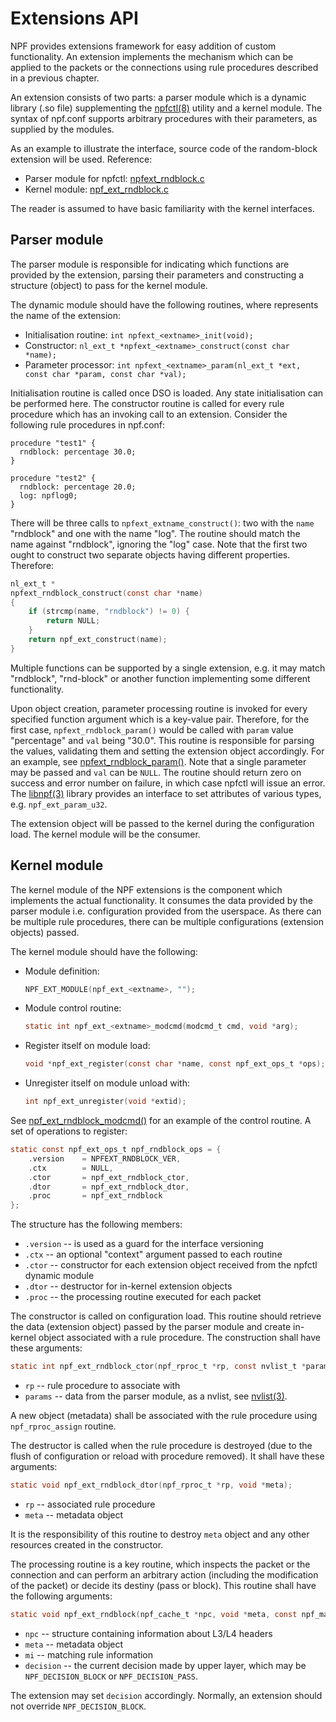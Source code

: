 # Extensions API

NPF provides extensions framework for easy addition of custom functionality.
An extension implements the mechanism which can be applied to the packets
or the connections using rule procedures described in a previous chapter.

An extension consists of two parts: a parser module which is a dynamic library
(.so file) supplementing the
[npfctl(8)](http://man.netbsd.org/cgi-bin/man-cgi?npfctl+8+NetBSD-current)
utility and a kernel module.  The syntax of npf.conf supports arbitrary
procedures with their parameters, as supplied by the modules.

As an example to illustrate the interface, source code of the random-block
extension will be used.  Reference:

* Parser module for npfctl: [npfext_rndblock.c](../src/libext/ext_rndblock/npfext_rndblock.c)
* Kernel module: [npf_ext_rndblock.c](../src/kern/npf_ext_rndblock.c)

The reader is assumed to have basic familiarity with the kernel interfaces.

## Parser module

The parser module is responsible for indicating which functions are
provided by the extension, parsing their parameters and constructing
a structure (object) to pass for the kernel module.

The dynamic module should have the following routines, where <extname>
represents the name of the extension:

* Initialisation routine: `int npfext_<extname>_init(void);`
* Constructor: `nl_ext_t *npfext_<extname>_construct(const char *name);`
* Parameter processor: `int npfext_<extname>_param(nl_ext_t *ext,
  const char *param, const char *val);`

Initialisation routine is called once DSO is loaded.  Any state initialisation
can be performed here.  The constructor routine is called for every rule
procedure which has an invoking call to an extension.  Consider the following
rule procedures in npf.conf:
```
procedure "test1" {
  rndblock: percentage 30.0;
}

procedure "test2" {
  rndblock: percentage 20.0;
  log: npflog0;
}
```

There will be three calls to `npfext_extname_construct()`: two with the
`name` "rndblock" and one with the name "log".  The routine should match the
name against "rndblock", ignoring the "log" case.  Note that the first two
ought to construct two separate objects having different properties.
Therefore:
```c
nl_ext_t *
npfext_rndblock_construct(const char *name)
{
	if (strcmp(name, "rndblock") != 0) {
		return NULL;
	}
	return npf_ext_construct(name);
}
```

Multiple functions can be supported by a single extension, e.g. it may
match "rndblock", "rnd-block" or another function implementing some
different functionality.

Upon object creation, parameter processing routine is invoked for every
specified function argument which is a key-value pair.  Therefore, for the
first case, `npfext_rndblock_param()` would be called with `param` value
"percentage" and `val` being "30.0".  This routine is responsible for parsing
the values, validating them and setting the extension object accordingly.
For an example, see
[npfext_rndblock_param()](../src/libext/ext_rndblock/npfext_rndblock.c#npfext_rndblock_param).
Note that a single parameter may be passed and `val` can be `NULL`.
The routine should return zero on success and error number on failure,
in which case npfctl will issue an error.  The
[libnpf(3)](http://man.netbsd.org/cgi-bin/man-cgi?libnpf+3+NetBSD-current)
library provides an interface to set attributes of various types,
e.g. `npf_ext_param_u32`.

The extension object will be passed to the kernel during the configuration
load.  The kernel module will be the consumer.

## Kernel module

The kernel module of the NPF extensions is the component which implements
the actual functionality.  It consumes the data provided by the parser module
i.e. configuration provided from the userspace.  As there can be multiple rule
procedures, there can be multiple configurations (extension objects) passed.

The kernel module should have the following:

* Module definition:
  ```c
  NPF_EXT_MODULE(npf_ext_<extname>, "");
  ```
* Module control routine:
  ```c
  static int npf_ext_<extname>_modcmd(modcmd_t cmd, void *arg);
  ```
* Register itself on module load:
  ```c
  void *npf_ext_register(const char *name, const npf_ext_ops_t *ops);
  ```
* Unregister itself on module unload with:
  ```c
  int npf_ext_unregister(void *extid);
  ```

See
[npf_ext_rndblock_modcmd()](../src/kern/npf_ext_rndblock.c#npf_ext_rndblock_modcmd)
for an example of the control routine.  A set of operations to register:
```c
static const npf_ext_ops_t npf_rndblock_ops = {
	.version	= NPFEXT_RNDBLOCK_VER,
	.ctx		= NULL,
	.ctor		= npf_ext_rndblock_ctor,
	.dtor		= npf_ext_rndblock_dtor,
	.proc		= npf_ext_rndblock
};
```

The structure has the following members:

* `.version` -- is used as a guard for the interface versioning
* `.ctx` -- an optional "context" argument passed to each routine
* `.ctor` -- constructor for each extension object received from the
npfctl dynamic module
* `.dtor` -- destructor for in-kernel extension objects
* `.proc` -- the processing routine executed for each packet

The constructor is called on configuration load.  This routine should retrieve
the data (extension object) passed by the parser module and create in-kernel
object associated with a rule procedure.  The construction shall have these
arguments:
```c
static int npf_ext_rndblock_ctor(npf_rproc_t *rp, const nvlist_t *params);
```

* `rp` -- rule procedure to associate with
* `params` -- data from the parser module, as a nvlist, see
[nvlist(3)](https://github.com/wheelsystems/nvlist).

A new object (metadata) shall be associated with the rule procedure using
`npf_rproc_assign` routine.

The destructor is called when the rule procedure is destroyed (due to the
flush of configuration or reload with procedure removed).  It shall have
these arguments:
```c
static void npf_ext_rndblock_dtor(npf_rproc_t *rp, void *meta);
```

* `rp` -- associated rule procedure
* `meta` -- metadata object

It is the responsibility of this routine to destroy `meta` object and any
other resources created in the constructor.

The processing routine is a key routine, which inspects the packet or the
connection and can perform an arbitrary action (including the modification
of the packet) or decide its destiny (pass or block).  This routine shall
have the following arguments:
```c
static void npf_ext_rndblock(npf_cache_t *npc, void *meta, const npf_match_info_t *mi, int *decision);
```

* `npc` -- structure containing information about L3/L4 headers
* `meta` -- metadata object
* `mi` -- matching rule information
* `decision` -- the current decision made by upper layer, which may be
`NPF_DECISION_BLOCK` or `NPF_DECISION_PASS`.

The extension may set `decision` accordingly.  Normally, an extension should
not override `NPF_DECISION_BLOCK`.
